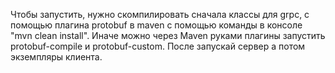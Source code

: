 Чтобы запустить, нужно скомпилировать сначала классы для grpc, с помощью плагина protobuf в maven с помощью команды в консоле "mvn clean install". Иначе можно через Maven руками плагины запустить protobuf-compile и protobuf-custom. После запускай сервер а потом экземпляры клиента.
